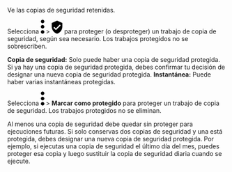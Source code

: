 Ve las copias de seguridad retenidas.

Selecciona ![](../Images/more_vert_kebob-15px.svg) \> ![](../Images/verified_user_protected-15px.svg) para proteger (o desproteger) un trabajo de copia de seguridad, según sea necesario. Los trabajos protegidos no se sobrescriben.

**Copia de seguridad:** Solo puede haber una copia de seguridad protegida. Si ya hay una copia de seguridad protegida, debes confirmar tu decisión de designar una nueva copia de seguridad protegida. **Instantánea:** Puede haber varias instantáneas protegidas.

Selecciona ![](../Images/more_vert_kebob-15px.svg) \> **Marcar como protegido** para proteger un trabajo de copia de seguridad. Los trabajos protegidos no se eliminan.

Al menos una copia de seguridad debe quedar sin proteger para ejecuciones futuras. Si solo conservas dos copias de seguridad y una está protegida, debes designar una nueva copia de seguridad protegida. Por ejemplo, si ejecutas una copia de seguridad el último día del mes, puedes proteger esa copia y luego sustituir la copia de seguridad diaria cuando se ejecute.
